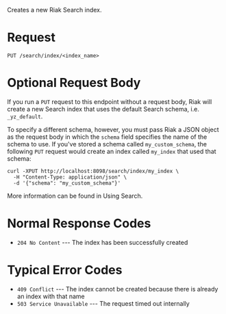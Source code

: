 

Creates a new Riak Search index.


<!-- @section -->

# Request

```
PUT /search/index/<index_name>
```


<!-- @section -->

# Optional Request Body

If you run a `PUT` request to this endpoint without a request body, Riak
will create a new Search index that uses the default Search
schema, i.e. `_yz_default`.

To specify a different schema, however, you must pass Riak a JSON object
as the request body in which the `schema` field specifies the name of
the schema to use. If you've stored a schema called `my_custom_schema`, the following `PUT`
request would create an index called `my_index` that used that schema:

```curl
curl -XPUT http://localhost:8098/search/index/my_index \
  -H "Content-Type: application/json" \
  -d '{"schema": "my_custom_schema"}'
```

More information can be found in Using Search.


<!-- @section -->

# Normal Response Codes

* `204 No Content` --- The index has been successfully created


<!-- @section -->

# Typical Error Codes

* `409 Conflict` --- The index cannot be created because there is
    already an index with that name
* `503 Service Unavailable` --- The request timed out internally
